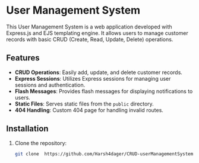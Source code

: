 # User Management System

This User Management System is a web application developed with Express.js and EJS templating engine. It allows users to manage customer records with basic CRUD (Create, Read, Update, Delete) operations.

## Features

- **CRUD Operations**: Easily add, update, and delete customer records.
- **Express Sessions**: Utilizes Express sessions for managing user sessions and authentication.
- **Flash Messages**: Provides flash messages for displaying notifications to users.
- **Static Files**: Serves static files from the `public` directory.
- **404 Handling**: Custom 404 page for handling invalid routes.

## Installation

1. Clone the repository:

   ```bash
   git clone  https://github.com/Harsh4dager/CRUD-userManagementSystem.git
